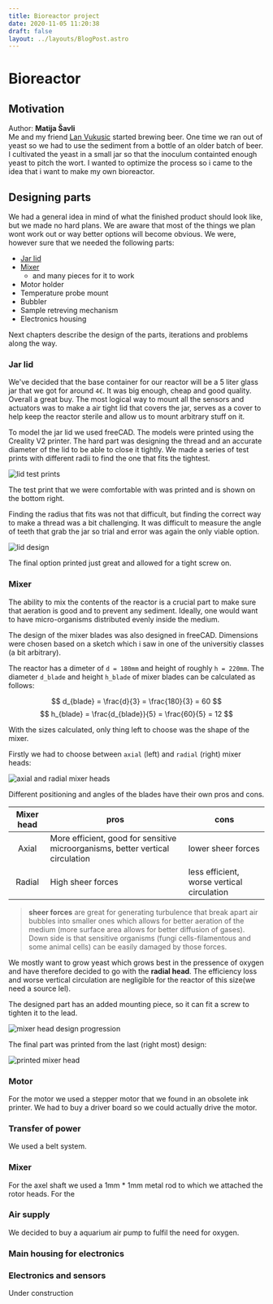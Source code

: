 ```yaml
---
title: Bioreactor project
date: 2020-11-05 11:20:38
draft: false
layout: ../layouts/BlogPost.astro
---
```


# Bioreactor

## Motivation

Author:  **Matija Šavli**  
Me and my friend [Lan Vukusic](https://github.com/LanVukusic) started brewing beer. One time we ran out of yeast so we had to use the sediment from a bottle of an older batch of beer. I cultivated the yeast in a small jar so that the inoculum containted enough yeast to pitch the wort. I wanted to optimize the process so i came to the idea that i want to make my own bioreactor.  

## Designing parts

We had a general idea in mind of what the finished product should look like, but we made no hard plans. We are aware that most of the things we plan wont work out or way better options will become obvious.
We were, however sure that we needed the following parts:

- [Jar lid](#jar-lid)
- [Mixer](#mixer)
  - and many pieces for it to work
- Motor holder
- Temperature probe mount
- Bubbler
- Sample retreving mechanism
- Electronics housing

Next chapters describe the design of the parts, iterations and problems along the way.

### Jar lid

We've decided that the base container for our reactor will be a 5 liter glass jar that we got for around `4€`. It was big enough, cheap and good quality. Overall a great buy.
The most logical way to mount all the sensors and actuators was to make a air tight lid that covers the jar, serves as a cover to help keep the reactor sterile and allow us to mount arbitrary stuff on it.

To model the jar lid we used freeCAD. The models were printed using the Creality V2 printer.
The hard part was designing the thread and an accurate diameter of the lid to be able to close it tightly. We made a series of test prints with different radii to find the one that fits the tightest.

![lid test prints](/img/lid_prints.png)

The test print that we were comfortable with was printed and is shown on the bottom right.  

Finding the radius that fits was not that difficult, but finding the correct way to make a thread was a bit challenging. It was difficult to measure the angle of teeth that grab the jar so trial and error was again the only viable option.  

![lid design](/img/lid_autocad.png)

The final option printed just great and allowed for a tight screw on.

### Mixer

The ability to mix the contents of the reactor is a crucial part to make sure that aeration is good and to prevent any sediment. Ideally, one would want to have micro-organisms distributed evenly inside the medium.  

The design of the mixer blades was also designed in freeCAD. Dimensions were chosen based on a sketch which i saw in one of the universitiy classes (a bit arbitrary).

The reactor has a dimeter of `d = 180mm` and height of roughly `h = 220mm`.
The diameter `d_blade` and height `h_blade` of mixer blades can be calculated as follows:  

$$
d_{blade} = \frac{d}{3} = \frac{180}{3} = 60
$$
$$
h_{blade} = \frac{d_{blade}}{5} = \frac{60}{5} = 12
$$

With the sizes calculated, only thing left to choose was the shape of the mixer.  

Firstly we had to choose between `axial` (left) and `radial` (right) mixer heads:  

![axial and radial mixer heads](/img/mixer_heads.png)

 Different positioning and angles of the blades have their own pros and cons.  

| Mixer head | pros | cons |
| :---: | --- | --- |
| Axial | More efficient, good for sensitive microorganisms, better vertical circulation | lower sheer forces |
| Radial | High sheer forces | less efficient, worse vertical circulation |

> **sheer forces** are great for generating turbulence that break apart air bubbles into smaller ones which allows for better aeration of the medium (more surface area allows for better diffusion of gases).
> Down side is that sensitive organisms (fungi cells-filamentous and some animal cells) can be easily damaged by those forces.  

We mostly want to grow yeast which grows best in the pressence of oxygen and have therefore decided to go with the **radial head**. The efficiency loss and worse
vertical circulation are negligible for the reactor of this size(we need a source lel).  

The designed part has an added mounting piece, so it can fit a screw to tighten it to the lead.  

![mixer head design progression](/img/mixer_designs.png)

The final part was printed from the last (right most) design:  

![printed mixer head](/img/mixer_print.jpg)  

### Motor
For the motor we used a stepper motor that we found in an obsolete ink printer. We had to buy a driver board so we could actually drive the motor.   
### Transfer of power
We used a belt system.  
### Mixer
For the axel shaft we used a 1mm * 1mm metal rod to which we attached the rotor heads. For the  
### Air supply
We decided to buy a aquarium air pump to fulfil the need for oxygen.  
### Main housing for electronics
### Electronics and sensors
Under construction
### 